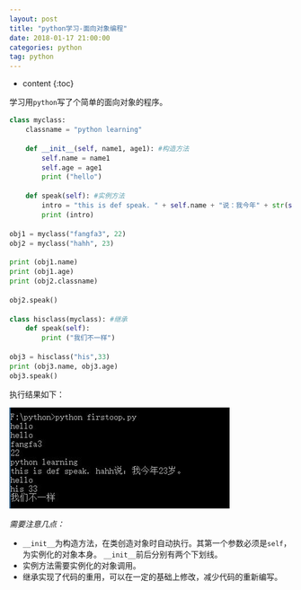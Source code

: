 ```yaml
---
layout: post
title: "python学习-面向对象编程"
date: 2018-01-17 21:00:00   
categories: python
tag: python
---
```

* content
{:toc}

学习用`python`写了个简单的面向对象的程序。

<!-- more -->

``` python
class myclass:
	classname = "python learning"

	def __init__(self, name1, age1): #构造方法
		self.name = name1
		self.age = age1
		print ("hello")

	def speak(self): #实例方法
		intro = "this is def speak. " + self.name + "说：我今年" + str(self.age) + "岁。" 
		print (intro)

obj1 = myclass("fangfa3", 22)
obj2 = myclass("hahh", 23)

print (obj1.name)
print (obj1.age)
print (obj2.classname)

obj2.speak()

class hisclass(myclass): #继承
	def speak(self):
		print ("我们不一样")

obj3 = hisclass("his",33)
print (obj3.name, obj3.age)
obj3.speak()
```

执行结果如下：

![first_oop.jpg](https://github.com/fangfa3/fangfa3.github.io/blob/master/styles/images/python/first_oop.JPG?raw=true)

*需要注意几点：*

- `__init__`为构造方法，在类创造对象时自动执行。其第一个参数必须是`self`，为实例化的对象本身。 `__init__`前后分别有两个下划线。
- 实例方法需要实例化的对象调用。
- 继承实现了代码的重用，可以在一定的基础上修改，减少代码的重新编写。